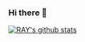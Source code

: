 ### Hi there 👋

[![RAY's github stats](https://github-readme-stats.vercel.app/api?username=NinzaRJ01)](https://github.com/NinzaRJ01)
<!--
**NinzaRJ01/NinzaRJ01** is a ✨ _special_ ✨ repository because its `README.md` (this file) appears on your GitHub profile.

Here are some ideas to get you started:

- 🔭 I’m currently working on ...
- 🌱 I’m currently learning ...
- 👯 I’m looking to collaborate on ...
- 🤔 I’m looking for help with ...
- 💬 Ask me about ...
- 📫 How to reach me: ...
- 😄 Pronouns: ...
- ⚡ Fun fact: ...
-->
